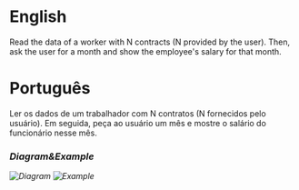 # English 
Read the data of a worker with N contracts (N provided by the user). Then, ask the user for a month and show the employee's salary for that month.

# Português
Ler os dados de um trabalhador com N contratos (N fornecidos pelo usuário). Em seguida, peça ao usuário um mês e mostre o salário do funcionário nesse mês.

### <i/>Diagram&Example
![Diagram](https://github.com/gabriel-asevedo/java-exercises/blob/main/Exercises/011/worker/assets/diagram.png)
![Example]()
